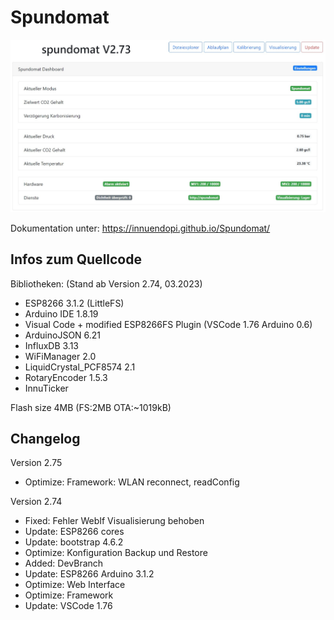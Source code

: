 # Spundomat

![ov1](/docs/img/Spundomat01.jpg)

Dokumentation unter: <https://innuendopi.github.io/Spundomat/>

## Infos zum Quellcode

Bibliotheken: (Stand ab Version 2.74, 03.2023)

- ESP8266 3.1.2 (LittleFS)
- Arduino IDE 1.8.19
- Visual Code + modified ESP8266FS Plugin (VSCode 1.76 Arduino 0.6)
- ArduinoJSON 6.21
- InfluxDB 3.13
- WiFiManager 2.0
- LiquidCrystal_PCF8574 2.1
- RotaryEncoder 1.5.3
- InnuTicker

Flash size 4MB (FS:2MB OTA:~1019kB)

## Changelog

Version 2.75

- Optimize: Framework: WLAN reconnect, readConfig

Version 2.74

- Fixed:    Fehler WebIf Visualisierung behoben
- Update:   ESP8266 cores
- Update:   bootstrap 4.6.2
- Optimize: Konfiguration Backup und Restore
- Added:    DevBranch
- Update:   ESP8266 Arduino 3.1.2
- Optimize: Web Interface
- Optimize: Framework
- Update:   VSCode 1.76
